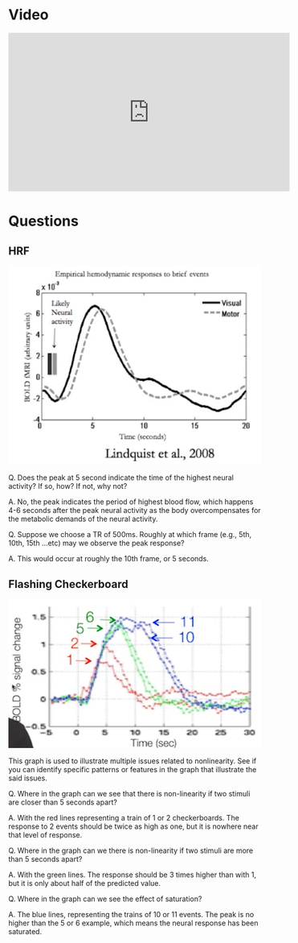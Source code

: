 
# Video

<iframe width="560" height="315" src="https://www.youtube.com/embed/jG2WQpgpnMs" frameborder="0" allow="accelerometer; autoplay; encrypted-media; gyroscope; picture-in-picture" allowfullscreen></iframe>

# Questions

## HRF

![hrf](hrf.png)

Q. Does the peak at 5 second indicate the time of the highest neural activity? If so, how? If not, why not?

A. No, the peak indicates the period of highest blood flow, which happens 4-6 seconds after the peak neural activity as the body overcompensates for the metabolic demands of the neural activity.

Q. Suppose we choose a TR of 500ms. Roughly at which frame (e.g., 5th, 10th, 15th ...etc) may we observe the peak response?

A. This would occur at roughly the 10th frame, or 5 seconds.

## Flashing Checkerboard

![nonlinearity](nonlinearity.png)

This graph is used to illustrate multiple issues related to nonlinearity. See if you can identify specific patterns or features in the graph that illustrate the said issues.

Q. Where in the graph can we see that there is non-linearity if two stimuli are closer than 5 seconds apart?

A. With the red lines representing a train of 1 or 2 checkerboards. The response to 2 events should be twice as high as one, but it is nowhere near that level of response.

Q. Where in the graph can we there is non-linearity if two stimuli are more than 5 seconds apart?

A. With the green lines. The response should be 3 times higher than with 1, but it is only about half of the predicted value.

Q. Where in the graph can we see the effect of saturation?

A. The blue lines, representing the trains of 10 or 11 events. The peak is no higher than the 5 or 6 example, which means the neural response has been saturated.
